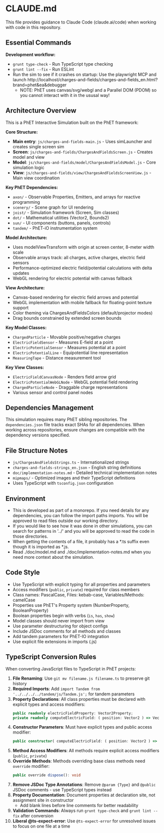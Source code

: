 # CLAUDE.md

This file provides guidance to Claude Code (claude.ai/code) when working with code in this repository.

## Essential Commands

**Development workflow:**
- `grunt type-check` - Run TypeScript type checking
- `grunt lint --fix` - Run ESLint
- Run the sim to see if it crashes on startup: Use the playwright MCP and launch http://localhost/charges-and-fields/charges-and-fields_en.html?brand=phet&ea&debugger
  - NOTE: PhET uses canvas/svg/webgl and a Parallel DOM (PDOM) so you cannot interact with it in the ususal way!

## Architecture Overview

This is a PhET Interactive Simulation built on the PhET framework:

**Core Structure:**
- **Main entry**: `js/charges-and-fields-main.js` - Uses simLauncher and creates single screen sim
- **Screen**: `js/charges-and-fields/ChargesAndFieldsScreen.js` - Creates model and view
- **Model**: `js/charges-and-fields/model/ChargesAndFieldsModel.js` - Core simulation logic
- **View**: `js/charges-and-fields/view/ChargesAndFieldsScreenView.js` - Main view coordination

**Key PhET Dependencies:**
- `axon/` - Observable Properties, Emitters, and arrays for reactive programming
- `scenery/` - Scene graph for UI rendering
- `joist/` - Simulation framework (Screen, Sim classes)
- `dot/` - Mathematical utilities (Vector2, Bounds2)
- `sun/` - UI components (buttons, panels, controls)
- `tandem/` - PhET-iO instrumentation system

**Model Architecture:**
- Uses modelViewTransform with origin at screen center, 8-meter width scale
- Observable arrays track: all charges, active charges, electric field sensors
- Performance-optimized electric field/potential calculations with delta updates
- WebGL rendering for electric potential with canvas fallback

**View Architecture:**
- Canvas-based rendering for electric field arrows and potential
- WebGL implementation with mobile fallback for floating-point texture support
- Color theming via ChargesAndFieldsColors (default/projector modes)
- Drag bounds constrained by extended screen bounds

**Key Model Classes:**
- `ChargedParticle` - Movable positive/negative charges
- `ElectricFieldSensor` - Measures E-field at a point
- `ElectricPotentialSensor` - Measures potential at a point
- `ElectricPotentialLine` - Equipotential line representation
- `MeasuringTape` - Distance measurement tool

**Key View Classes:**
- `ElectricFieldCanvasNode` - Renders field arrow grid
- `ElectricPotentialWebGLNode` - WebGL potential field rendering
- `ChargedParticleNode` - Draggable charge representations
- Various sensor and control panel nodes

## Dependencies Management

This simulation requires many PhET sibling repositories. The `dependencies.json` file tracks exact SHAs for all dependencies. When working across repositories, ensure changes are compatible with the dependency versions specified.

## File Structure Notes

- `js/ChargesAndFieldsStrings.ts` - Internationalized strings
- `charges-and-fields-strings_en.json` - English string definitions
- `doc/implementation-notes.md` - Detailed technical implementation notes
- `mipmaps/` - Optimized images and their TypeScript definitions
- Uses TypeScript with `tsconfig.json` configuration

## Environment

- This is developed as part of a monorepo. If you need details for any dependencies, you can follow the import paths
  imports. You will be approved to read files outside our working directory.
- If you would like to see how it was done in other simulations, you can search for patterns in '../' and you will be
  approved to read the code in those directories.
- When getting the contents of a file, it probably has a *.ts suffix even though it is imported as *.js.
- Read ./doc/model.md and ./doc/implementation-notes.md when you need more context about the simulation.

## Code Style

- Use TypeScript with explicit typing for all properties and parameters
- Access modifiers (`public`, `private`) required for class members
- Class names: PascalCase, Files: kebab-case, Variables/Methods: camelCase
- Properties use PhET's Property system (NumberProperty, BooleanProperty)
- Boolean properties begin with verbs (`is`, `has`, `show`)
- Model classes should never import from view
- Use parameter destructuring for object configs
- Include JSDoc comments for all methods and classes
- Add tandem parameters for PhET-IO integration
- Use explicit file extensions in imports (.js)

## TypeScript Conversion Rules

When converting JavaScript files to TypeScript in PhET projects:

1. **File Renaming**: Use `git mv filename.js filename.ts` to preserve git history
2. **Required Imports**: Add `import Tandem from '../../../../tandem/js/Tandem.js';` for tandem parameters
3. **Property Declarations**: All class properties must be declared with explicit types and access modifiers:
   ```typescript
   public readonly electricFieldProperty: Vector2Property;
   private readonly computeElectricField: ( position: Vector2 ) => Vector2;
   ```
4. **Constructor Parameters**: Must have explicit types and public access modifier:
   ```typescript
   public constructor( computeElectricField: ( position: Vector2 ) => Vector2, initialPosition: Vector2, tandem: Tandem )
   ```
5. **Method Access Modifiers**: All methods require explicit access modifiers (`public`, `private`)
6. **Override Methods**: Methods overriding base class methods need `override` modifier:
   ```typescript
   public override dispose(): void
   ```
7. **Remove JSDoc Type Annotations**: Remove `@param {Type}` and `@public` JSDoc comments - use TypeScript types instead
8. **Property Documentation**: Document properties at declaration site, not assignment site in constructor
   - Add blank lines before line comments for better readability
9. **Validation Commands**: Always run `grunt type-check` and `grunt lint --fix` after conversion
10. **Liberal @ts-expect-error**: Use `@ts-expect-error` for unresolved issues to focus on one file at a time